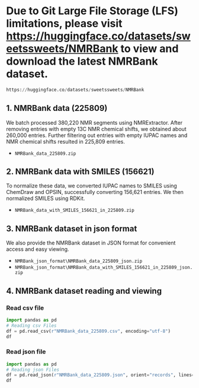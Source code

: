 
# Due to Git Large File Storage (LFS) limitations, please visit https://huggingface.co/datasets/sweetssweets/NMRBank to view and download the latest NMRBank dataset.

```python
https://huggingface.co/datasets/sweetssweets/NMRBank
```

## 1. NMRBank data (225809)

We batch processed 380,220 NMR segments using NMRExtractor. After removing entries with empty 13C NMR chemical shifts, we obtained about 260,000 entries. Further filtering out entries with empty IUPAC names and NMR chemical shifts resulted in 225,809 entries. 

- ```NMRBank_data_225809.zip```

## 2. NMRBank data with SMILES (156621)

To normalize these data, we converted IUPAC names to SMILES using ChemDraw and OPSIN, successfully converting 156,621 entries. We then normalized SMILES using RDKit.

- ```NMRBank_data_with_SMILES_156621_in_225809.zip```

## 3. NMRBank dataset in json format

We also provide the NMRBank dataset in JSON format for convenient access and easy viewing.

- ```NMRBank_json_format\NMRBank_data_225809_json.zip```
- ```NMRBank_json_format\NMRBank_data_with_SMILES_156621_in_225809_json.zip```

## 4. NMRBank dataset reading and viewing

### Read csv file
```python
import pandas as pd
# Reading csv Files
df = pd.read_csv(r"NMRBank_data_225809.csv", encoding="utf-8")
df
```

### Read json file
```python
import pandas as pd
# Reading json Files
df = pd.read_json(r"NMRBank_data_225809.json", orient="records", lines=True)
df
```
